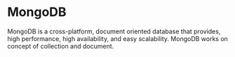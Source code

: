 # MongoDB

MongoDB is a cross-platform, document oriented database that provides, high performance, high availability, and easy scalability. MongoDB works on concept of collection and document.
